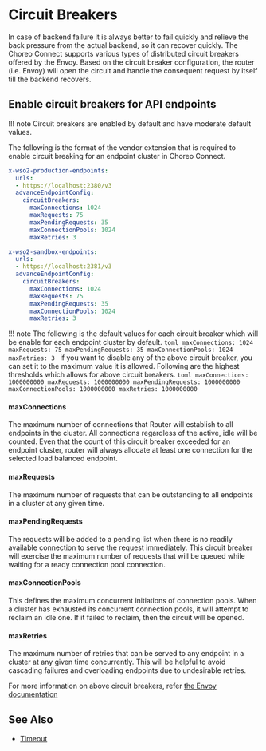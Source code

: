 # Circuit Breakers

In case of backend failure it is always better to fail quickly and relieve the back pressure from the actual backend, so it can recover quickly. The Choreo Connect supports various types of distributed circuit breakers offered by the Envoy. 
Based on the circuit breaker configuration, the router (i.e. Envoy) will open the circuit and handle the consequent request by itself till the backend recovers. 

## Enable circuit breakers for API endpoints

!!! note
    Circuit breakers are enabled by default and have moderate default values.

The following is the format of the vendor extension that is required to enable circuit breaking for an endpoint cluster in Choreo Connect.

```yaml tab="Production Endpoint"
x-wso2-production-endpoints:
  urls:
  - https://localhost:2380/v3
  advanceEndpointConfig:
    circuitBreakers:
      maxConnections: 1024
      maxRequests: 75
      maxPendingRequests: 35
      maxConnectionPools: 1024
      maxRetries: 3
```

```yaml tab="Sandbox Endpoint"
x-wso2-sandbox-endpoints:
  urls:
  - https://localhost:2381/v3
  advanceEndpointConfig:
    circuitBreakers:
      maxConnections: 1024
      maxRequests: 75
      maxPendingRequests: 35
      maxConnectionPools: 1024
      maxRetries: 3
```

!!! note 
    The following is the default values for each circuit breaker which will be enable for each endpoint cluster by default.
    ```toml
    maxConnections: 1024
    maxRequests: 75
    maxPendingRequests: 35
    maxConnectionPools: 1024
    maxRetries: 3
    ```
    if you want to disable any of the above circuit breaker, you can set it to the maximum value it is allowed. Following are the highest thresholds which allows for above circuit breakers.
    ```toml
    maxConnections: 1000000000
    maxRequests: 1000000000
    maxPendingRequests: 1000000000
    maxConnectionPools: 1000000000
    maxRetries: 1000000000
    ```
#### maxConnections
The maximum number of connections that Router will establish to all endpoints in the cluster. 
All connections regardless of the active, idle will be counted. 
Even that the count of this circuit breaker exceeded for an endpoint cluster, router will always allocate at least one connection for the selected load balanced endpoint.

#### maxRequests
The maximum number of requests that can be outstanding to all endpoints in a cluster at any given time.

#### maxPendingRequests
The requests will be added to a pending list  when there is no readily available connection to serve the request immediately.
This circuit breaker will exercise the maximum number of requests that will be queued while waiting for a ready connection pool connection.

#### maxConnectionPools
This defines the maximum concurrent initiations of connection pools. When a cluster has exhausted its concurrent connection pools, it will attempt to reclaim an idle one. 
If it failed to reclaim, then the circuit will be opened.

#### maxRetries
The maximum number of retries that can be served to any endpoint in a cluster at any given time concurrently. 
This will be helpful to avoid cascading failures and overloading endpoints due to undesirable retries.

For more information on above circuit breakers, refer [the Envoy documentation]({{envoy_path}}/intro/arch_overview/upstream/circuit_breaking)

## See Also

- [Timeout]({{base_path}}/deploy-and-publish/deploy-on-gateway/choreo-connect/endpoints/resiliency/timeout)



